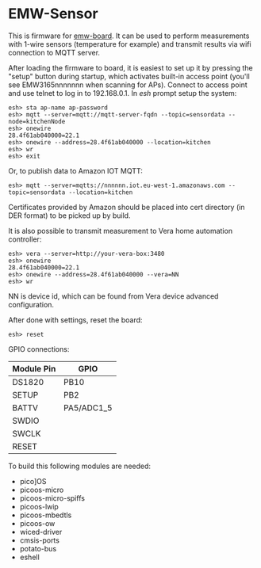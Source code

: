EMW-Sensor
=========

This is firmware for [emw-board][1]. It can be used to perform measurements
with 1-wire sensors (temperature for example) and transmit results via wifi connection
to MQTT server.

After loading the firmware to board, it is easiest to set up it
by pressing the "setup" button during startup, which activates built-in
access point (you'll see EMW3165nnnnnnn when scanning for APs). 
Connect to access point and use telnet to log in to 192.168.0.1.
In _esh_ prompt setup the system:

```
esh> sta ap-name ap-password
esh> mqtt --server=mqtt://mqtt-server-fqdn --topic=sensordata --node=kitchenNode
esh> onewire
28.4f61ab040000=22.1
esh> onewire --address=28.4f61ab040000 --location=kitchen
esh> wr
esh> exit
```

Or, to publish data to Amazon IOT MQTT:

```
esh> mqtt --server=mqtts://nnnnnn.iot.eu-west-1.amazonaws.com --topic=sensordata --location=kitchen
```

Certificates provided by Amazon should be placed into cert directory (in DER format) to be picked
up by build.

It is also possible to transmit measurement to Vera home automation controller:

```
esh> vera --server=http://your-vera-box:3480
esh> onewire
28.4f61ab040000=22.1
esh> onewire --address=28.4f61ab040000 --vera=NN
esh> wr
```

NN is device id, which can be found from Vera device advanced configuration.
 
After done with settings, reset the board:

```
esh> reset
```

GPIO connections:

| Module Pin | GPIO                                    |
|------------|-----------------------------------------|
| DS1820     | PB10                                    |
| SETUP      | PB2                                     |
| BATTV      | PA5/ADC1_5                              |
| SWDIO      |                                         |
| SWCLK      |                                         |
| RESET      |                                         |

To build this following modules are needed:

* pico]OS
* picoos-micro
* picoos-micro-spiffs
* picoos-lwip
* picoos-mbedtls
* picoos-ow
* wiced-driver
* cmsis-ports
* potato-bus
* eshell

[1]: https://github.com/AriZuu/emw-board
